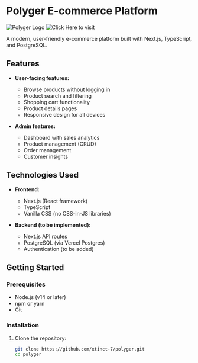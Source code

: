 # Polyger E-commerce Platform

![Polyger Logo](public/images/logo.png)
![Click Here to visit](https://polyger.vercel.app)

A modern, user-friendly e-commerce platform built with Next.js, TypeScript, and PostgreSQL.

## Features

- **User-facing features:**
  - Browse products without logging in
  - Product search and filtering
  - Shopping cart functionality
  - Product details pages
  - Responsive design for all devices

- **Admin features:**
  - Dashboard with sales analytics
  - Product management (CRUD)
  - Order management
  - Customer insights

## Technologies Used

- **Frontend:**
  - Next.js (React framework)
  - TypeScript
  - Vanilla CSS (no CSS-in-JS libraries)

- **Backend (to be implemented):**
  - Next.js API routes
  - PostgreSQL (via Vercel Postgres)
  - Authentication (to be added)

## Getting Started

### Prerequisites

- Node.js (v14 or later)
- npm or yarn
- Git

### Installation

1. Clone the repository:
   ```bash
   git clone https://github.com/xtinct-7/polyger.git
   cd polyger
